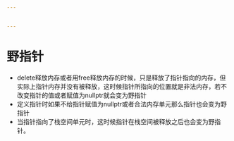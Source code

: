 ```yaml
---


---
```


<h1 id="野指针"><span class="prefix"></span><span class="content">野指针</span><span class="suffix"></span></h1>
<ul>
<li>delete释放内存或者用free释放内存的时候，只是释放了指针指向的内存，但实际上指针内存并没有被释放，这时候指针所指向的位置就是非法内存，若不改变指针的值或者赋值为nullptr就会变为野指针</li>
<li>定义指针时如果不给指针赋值为nullptr或者合法内存单元那么指针也会变为野指针</li>
<li>当指针指向了栈空间单元时，这时候指针在栈空间被释放之后也会变为野指针。</li>
</ul>

